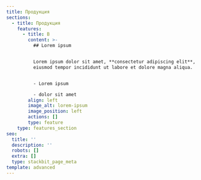 ```yaml
---
title: Продукция
sections:
  - title: Продукция
    features:
      - title: В
        content: >-
          ## Lorem ipsum


          Lorem ipsum dolor sit amet, **consectetur adipiscing elit**, sed do
          eiusmod tempor incididunt ut labore et dolore magna aliqua.


          - Lorem ipsum

          - dolor sit amet
        align: left
        image_alt: lorem-ipsum
        image_position: left
        actions: []
        type: feature
    type: features_section
seo:
  title: ''
  description: ''
  robots: []
  extra: []
  type: stackbit_page_meta
template: advanced
---
```

